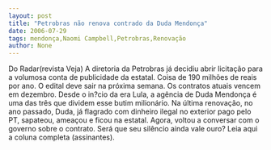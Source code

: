 ```yaml
---
layout: post
title: "Petrobras não renova contrado da Duda Mendonça"
date: 2006-07-29
tags: mendonça,Naomi Campbell,Petrobras,Renovação
author: None
---
```

Do&nbsp;Radar(revista Veja)
A diretoria da Petrobras já decidiu abrir licitação para a volumosa conta de publicidade da estatal. Coisa de 190 milhões de reais por ano. 
O edital deve sair na próxima semana. Os contratos atuais vencem em dezembro. Desde o in?cio da era Lula, a agência de Duda Mendonça é uma das três que dividem esse butim milionário. 
Na última renovação, no ano passado, Duda, já flagrado com dinheiro ilegal no exterior pago pelo PT, sapateou, ameaçou e ficou na estatal. 
Agora, voltou a conversar com o governo sobre o contrato. Será que seu silêncio ainda vale ouro?
Leia aqui a coluna completa (assinantes). 